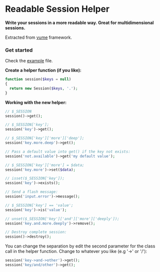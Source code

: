 Readable Session Helper
=======================

**Write your sessions in a more readable way. Great for multidimensional sessions.**

Extracted from [vume](https://github.com/devfake/vume) framework.


### Get started

Check the [example](https://github.com/devfake/Readable-Session-Helper/blob/master/example.php) file.

**Create a helper function (if you like):**

```php
function session($keys = null)
{
  return new Session($keys, '.');
}
```

**Working with the new helper:**

```php
// $_SESSION
session()->get();

// $_SESSION['key'];
session('key')->get();

// $_SESSION['key']['more']['deep'];
session('key.more.deep')->get();

// Pass a default value into get() if the key not exists:
session('not.available')->get('my default value');

// $_SESSION['key']['more'] = $data;
session('key.more')->set($data);

// isset($_SESSION['key']);
session('key')->exists();

// Send a flash message:
session('input.error')->message();

// $_SESSION['key'] == 'value';
session('key')->is('value');

// unset($_SESSION['key']['and']['more']['deeply']);
session('key.and.more.deeply')->remove();

// Destroy complete session:
session()->destroy();
```

You can change the separation by edit the second parameter for the class call in the helper function.
Change to whatever you like (e.g '->' or '/'):

```php
session('key->and->other')->get();
session('key/and/other')->get();
```
